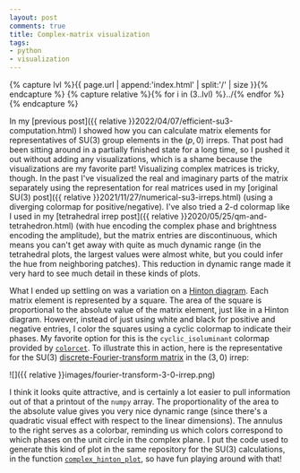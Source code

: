 ```yaml
---
layout: post
comments: true
title: Complex-matrix visualization
tags:
- python
- visualization
---
```


{% capture lvl %}{{ page.url | append:'index.html' | split:'/' | size }}{% endcapture %}
{% capture relative %}{% for i in (3..lvl) %}../{% endfor %}{% endcapture %}

In my [previous post]({{ relative }}2022/04/07/efficient-su3-computation.html) I showed how you can calculate matrix elements for representatives of SU(3) group elements in the $(p,0)$ irreps.
That post had been sitting around in a partially finished state for a long time, so I pushed it out without adding any visualizations, which is a shame because the visualizations are my favorite part!
Visualizing complex matrices is tricky, though.
In the past I've visualized the real and imaginary parts of the matrix separately using the representation for real matrices used in my [original SU(3) post]({{ relative }}2021/11/27/numerical-su3-irreps.html) (using a diverging colormap for positive/negative).
I've also tried a 2-d colormap like I used in my [tetrahedral irrep post]({{ relative }}2020/05/25/qm-and-tetrahedron.html) (with hue encoding the complex phase and brightness encoding the amplitude), but the matrix entries are discontinuous, which means you can't get away with quite as much dynamic range (in the tetrahedral plots, the largest values were almost white, but you could infer the hue from neighboring patches).
This reduction in dynamic range made it very hard to see much detail in these kinds of plots.

What I ended up settling on was a variation on a [Hinton diagram](https://matplotlib.org/stable/gallery/specialty_plots/hinton_demo.html).
Each matrix element is represented by a square.
The area of the square is proportional to the absolute value of the matrix element, just like in a Hinton diagram.
However, instead of just using white and black for positive and negative entries, I color the squares using a cyclic colormap to indicate their phases.
My favorite option for this is the `cyclic_isoluminant` colormap provided by [`colorcet`](https://colorcet.holoviz.org/user_guide/Continuous.html).
To illustrate this in action, here is the representative for the SU(3) [discrete-Fourier-transform matrix](https://en.wikipedia.org/wiki/DFT_matrix) in the $(3,0)$ irrep:

![]({{ relative }}images/fourier-transform-3-0-irrep.png)

I think it looks quite attractive, and is certainly a lot easier to pull information out of that a printout of the `numpy` array.
The proportionality of the area to the absolute value gives you very nice dynamic range (since there's a quadratic visual effect with respect to the linear dimensions).
The annulus to the right serves as a colorbar, reminding us which colors correspond to which phases on the unit circle in the complex plane.
I put the code used to generate this kind of plot in the same repository for the SU(3) calculations, in the function [`complex_hinton_plot`](https://github.com/jarthurgross/irrep-codes-code/blob/acb56f8749c443580406d1b158217d37b3b4f0de/irrep_codes/visualization.py#L110), so have fun playing around with that!
